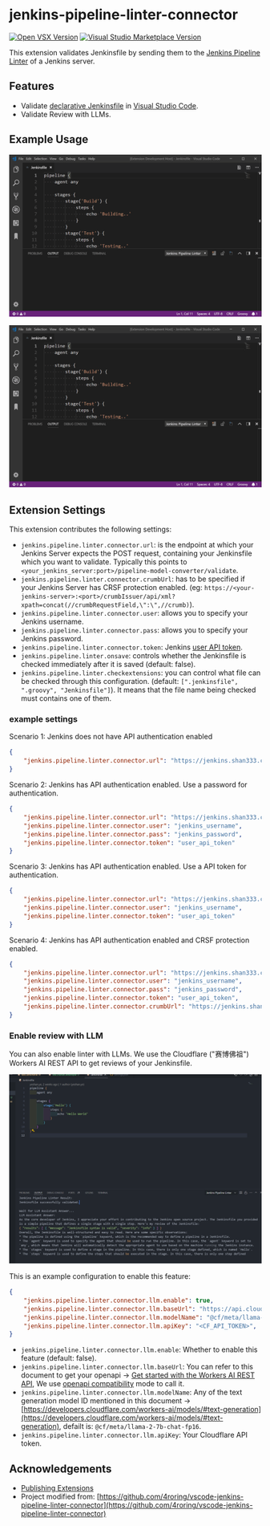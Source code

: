 # jenkins-pipeline-linter-connector

[![Open VSX Version](https://img.shields.io/open-vsx/v/yeshan333/jenkins-pipeline-linter-connector-fork?label=Open%20VSX%20Registry%20Version)](https://open-vsx.org/extension/yeshan333/jenkins-pipeline-linter-connector-fork) [![Visual Studio Marketplace Version](https://img.shields.io/visual-studio-marketplace/v/yeshan333.jenkins-pipeline-linter-connector-fork?logo=appveyor&label=Visual%20Studio%20Marketplace%20Version)](https://marketplace.visualstudio.com/items?itemName=yeshan333.jenkins-pipeline-linter-connector-fork)

This extension validates Jenkinsfile by sending them to the [Jenkins Pipeline Linter](https://www.jenkins.io/doc/book/pipeline/development/#linter) of a Jenkins server.

## Features

- Validate [declarative Jenkinsfile](https://www.jenkins.io/doc/book/pipeline/syntax/#declarative-pipeline) in [Visual Studio Code](https://code.visualstudio.com/).
- Validate Review with LLMs.

## Example Usage

![Example](images/example.gif)

![Example with syntax error](images/example_with_syntax_error.gif)

## Extension Settings

This extension contributes the following settings:

* `jenkins.pipeline.linter.connector.url`: is the endpoint at which your Jenkins Server expects the POST request, containing your Jenkinsfile which you want to validate. Typically this points to `<your_jenkins_server:port>/pipeline-model-converter/validate`.
* `jenkins.pipeline.linter.connector.crumbUrl`: has to be specified if your Jenkins Server has CRSF protection enabled. (eg: `https://<your-jenkins-server>:<port>/crumbIssuer/api/xml?xpath=concat(//crumbRequestField,\":\",//crumb)`).
* `jenkins.pipeline.linter.connector.user`: allows you to specify your Jenkins username.
* `jenkins.pipeline.linter.connector.pass`: allows you to specify your Jenkins password.
* `jenkins.pipeline.linter.connector.token`: Jenkins [user API token](https://www.baeldung.com/ops/jenkins-api-token).
* `jenkins.pipeline.linter.onsave`: controls whether the Jenkinsfile is checked immediately after it is saved (default: false).
* `jenkins.pipeline.linter.checkextensions`: you can control what file can be checked through this configuration. (default: `[".jenkinsfile", ".groovy", "Jenkinsfile"]`). It means that the file name being checked must contains one of them.

### example settings

Scenario 1: Jenkins does not have API authentication enabled

```json
{
    "jenkins.pipeline.linter.connector.url": "https://jenkins.shan333.cn/pipeline-model-converter/validate",
}
```

Scenario 2: Jenkins has API authentication enabled. Use a password for authentication.

```json
{
    "jenkins.pipeline.linter.connector.url": "https://jenkins.shan333.cn/pipeline-model-converter/validate",
    "jenkins.pipeline.linter.connector.user": "jenkins_username",
    "jenkins.pipeline.linter.connector.pass": "jenkins_password",
    "jenkins.pipeline.linter.connector.token": "user_api_token"
}
```

Scenario 3: Jenkins has API authentication enabled. Use a API token for authentication.

```json
{
    "jenkins.pipeline.linter.connector.url": "https://jenkins.shan333.cn/pipeline-model-converter/validate",
    "jenkins.pipeline.linter.connector.user": "jenkins_username",
    "jenkins.pipeline.linter.connector.token": "user_api_token"
}
```

Scenario 4: Jenkins has API authentication enabled and CRSF protection enabled.

```json
{
    "jenkins.pipeline.linter.connector.url": "https://jenkins.shan333.cn/pipeline-model-converter/validate",
    "jenkins.pipeline.linter.connector.user": "jenkins_username",
    "jenkins.pipeline.linter.connector.pass": "jenkins_password",
    "jenkins.pipeline.linter.connector.token": "user_api_token",
    "jenkins.pipeline.linter.connector.crumbUrl": "https://jenkins.shan333.cn/crumbIssuer/api/xml?xpath=concat(//crumbRequestField,\":\",//crumb)"
}
```

### Enable review with LLM

You can also enable linter with LLMs. We use the Cloudflare ("赛博佛祖") Workers AI REST API to get reviews of your Jenkinsfile. 

![enable review with LLM](./images/validate_with_llm.png)

This is an example configuration to enable this feature:

```json
{
    "jenkins.pipeline.linter.connector.llm.enable": true,
    "jenkins.pipeline.linter.connector.llm.baseUrl": "https://api.cloudflare.com/client/v4/accounts/<CF_ACCOUNT_ID>/ai/v1",
    "jenkins.pipeline.linter.connector.llm.modelName": "@cf/meta/llama-2-7b-chat-fp16",
    "jenkins.pipeline.linter.connector.llm.apiKey": "<CF_API_TOKEN>",
}
```

* `jenkins.pipeline.linter.connector.llm.enable`: Whether to enable this feature (default: false).
* `jenkins.pipeline.linter.connector.llm.baseUrl`: You can refer to this document to get your openapi -> [Get started with the Workers AI REST API](https://developers.cloudflare.com/workers-ai/get-started/rest-api/), We use [openapi compatibility](https://developers.cloudflare.com/workers-ai/configuration/open-ai-compatibility/) mode to call it.
* `jenkins.pipeline.linter.connector.llm.modelName`: Any of the text generation model ID mentioned in this document -> [https://developers.cloudflare.com/workers-ai/models/#text-generation](https://developers.cloudflare.com/workers-ai/models/#text-generation), defailt is: `@cf/meta/llama-2-7b-chat-fp16`.
* `jenkins.pipeline.linter.connector.llm.apiKey`: Your Cloudflare API token.

## Acknowledgements

- [Publishing Extensions](https://code.visualstudio.com/api/working-with-extensions/publishing-extension)
- Project modified from: [https://github.com/4roring/vscode-jenkins-pipeline-linter-connector](https://github.com/4roring/vscode-jenkins-pipeline-linter-connector)
